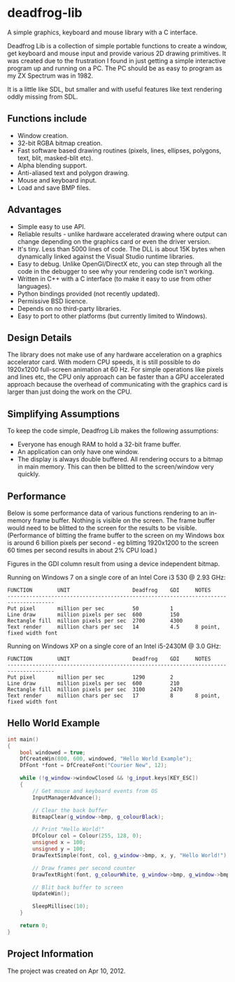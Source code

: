 # deadfrog-lib
A simple graphics, keyboard and mouse library with a C interface.

Deadfrog Lib is a collection of simple portable functions to create a window, get keyboard and mouse input and provide various 2D drawing primitives. It was created due to the frustration I found in just getting a simple interactive program up and running on a PC. The PC should be as easy to program as my ZX Spectrum was in 1982.

It is a little like SDL, but smaller and with useful features like text rendering oddly missing from SDL.

## Functions include

* Window creation.
* 32-bit RGBA bitmap creation.
* Fast software based drawing routines (pixels, lines, ellipses, polygons, text, blit, masked-blit etc).
* Alpha blending support.
* Anti-aliased text and polygon drawing.
* Mouse and keyboard input.
* Load and save BMP files.

## Advantages

* Simple easy to use API.
* Reliable results - unlike hardware accelerated drawing where output can change depending on the graphics card or even the driver version.
* It's tiny. Less than 5000 lines of code. The DLL is about 15K bytes when dynamically linked against the Visual Studio runtime libraries.
* Easy to debug. Unlike OpenGl/DirectX etc, you can step through all the code in the debugger to see why your rendering code isn't working.
* Written in C++ with a C interface (to make it easy to use from other languages).
* Python bindings provided (not recently updated).
* Permissive BSD licence.
* Depends on no third-party libraries.
* Easy to port to other platforms (but currently limited to Windows).

## Design Details

The library does not make use of any hardware acceleration on a graphics accelerator card. With modern CPU speeds, it is still possible to do 1920x1200 full-screen animation at 60 Hz. For simple operations like pixels and lines etc, the CPU only approach can be faster than a GPU accelerated approach because the overhead of communicating with the graphics card is larger than just doing the work on the CPU.

## Simplifying Assumptions

To keep the code simple, Deadfrog Lib makes the following assumptions:

* Everyone has enough RAM to hold a 32-bit frame buffer.
* An application can only have one window.
* The display is always double buffered. All rendering occurs to a bitmap in main memory. This can then be blitted to the screen/window very quickly.

## Performance

Below is some performance data of various functions rendering to an in-memory frame buffer. Nothing is visible on the screen. The frame buffer would need to be blitted to the screen for the results to be visible. (Performance of blitting the frame buffer to the screen on my Windows box is around 6 billion pixels per second - eg blitting 1920x1200 to the screen 60 times per second results in about 2% CPU load.)

Figures in the GDI column result from using a device independent bitmap.

Running on Windows 7 on a single core of an Intel Core i3 530 @ 2.93 GHz:

    FUNCTION        UNIT                    Deadfrog    GDI     NOTES
    -------------------------------------------------------------------------------------
    Put pixel       million per sec         50          1 
    Line draw       million pixels per sec  600         150
    Rectangle fill  million pixels per sec  2700        4300
    Text render     million chars per sec   14          4.5     8 point, fixed width font

Running on Windows XP on a single core of an Intel i5-2430M @ 3.0 GHz:

    FUNCTION        UNIT                    Deadfrog    GDI     NOTES
    -------------------------------------------------------------------------------------
    Put pixel       million per sec         1290        2
    Line draw       million pixels per sec  600         210
    Rectangle fill  million pixels per sec  3100        2470
    Text render     million chars per sec   17          8       8 point, fixed width font

## Hello World Example

~~~~c++
int main() 
{ 
    bool windowed = true; 
    DfCreateWin(800, 600, windowed, "Hello World Example"); 
    DfFont *font = DfCreateFont("Courier New", 12);

    while (!g_window->windowClosed && !g_input.keys[KEY_ESC])
    {
        // Get mouse and keyboard events from OS
        InputManagerAdvance();

        // Clear the back buffer
        BitmapClear(g_window->bmp, g_colourBlack);

        // Print "Hello World!"
        DfColour col = Colour(255, 128, 0);
        unsigned x = 100;
        unsigned y = 100;
        DrawTextSimple(font, col, g_window->bmp, x, y, "Hello World!");

        // Draw frames per second counter
        DrawTextRight(font, g_colourWhite, g_window->bmp, g_window->bmp->width - 5, 0, "FPS:%i", g_window->fps);

        // Blit back buffer to screen
        UpdateWin();

        SleepMillisec(10);
    }

    return 0;
}
~~~~

## Project Information

The project was created on Apr 10, 2012.
